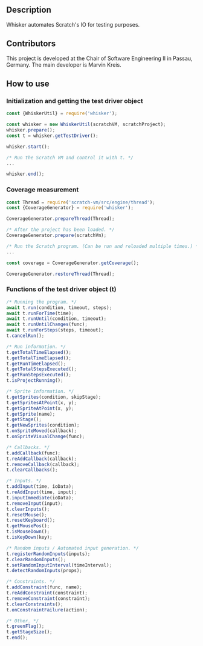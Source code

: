 ## Description

Whisker automates Scratch's IO for testing purposes.

## Contributors

This project is developed at the Chair of Software Engineering II in Passau, Germany.
The main developer is Marvin Kreis.

## How to use

### Initialization and getting the test driver object

```javascript
const {WhiskerUtil} = require('whisker');

const whisker = new WhiskerUtil(scratchVM, scratchProject);
whisker.prepare();
const t = whisker.getTestDriver();

whisker.start();

/* Run the Scratch VM and control it with t. */
...

whisker.end();
```

### Coverage measurement

```javascript
const Thread = require('scratch-vm/src/engine/thread');
const {CoverageGenerator} = require('whisker');

CoverageGenerator.prepareThread(Thread);

/* After the project has been loaded. */
CoverageGenerator.prepare(scratchVm);

/* Run the Scratch program. (Can be run and reloaded multiple times.) */
...

const coverage = CoverageGenerator.getCoverage();

CoverageGenerator.restoreThread(Thread);
```

### Functions of the test driver object (t)

```javascript
/* Running the program. */
await t.run(condition, timeout, steps);
await t.runForTime(time);
await t.runUntil(condition, timeout);
await t.runUntilChanges(func);
await t.runForSteps(steps, timeout);
t.cancelRun();

/* Run information. */
t.getTotalTimeElapsed();
t.getTotalTimeElapsed();
t.getRunTimeElapsed();
t.getTotalStepsExecuted();
t.getRunStepsExecuted();
t.isProjectRunning();

/* Sprite information. */
t.getSprites(condition, skipStage);
t.getSpritesAtPoint(x, y);
t.getSpriteAtPoint(x, y);
t.getSprite(name);
t.getStage();
t.getNewSprites(condition);
t.onSpriteMoved(callback);
t.onSpriteVisualChange(func);

/* Callbacks. */
t.addCallback(func);
t.reAddCallback(callback);
t.removeCallback(callback);
t.clearCallbacks();

/* Inputs. */
t.addInput(time, ioData);
t.reAddInput(time, input);
t.inputImmediate(ioData);
t.removeInput(input);
t.clearInputs();
t.resetMouse();
t.resetKeyboard();
t.getMousePos();
t.isMouseDown();
t.isKeyDown(key);

/* Random inputs / Automated input generation. */
t.registerRandomInputs(inputs);
t.clearRandomInputs();
t.setRandomInputInterval(timeInterval);
t.detectRandomInputs(props);

/* Constraints. */
t.addConstraint(func, name);
t.reAddConstraint(constraint);
t.removeConstraint(constraint);
t.clearConstraints();
t.onConstraintFailure(action);

/* Other. */
t.greenFlag();
t.getStageSize();
t.end();
```

